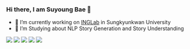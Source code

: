 ### Hi there, I am Suyoung Bae 👋

- 🔭 I’m currently working on [INGLab][lab] in Sungkyunkwan University
- 🌱 I’m Studying about NLP Story Generation and Story Understanding

<img src="https://img.shields.io/badge/Python-3766AB?style=flat-square&logo=Python&logoColor=white"/></a>
<img src="https://img.shields.io/badge/Javascript-F7DF1E?style=flat-square&logo=JavaScript&logoColor=white"/></a>
<img src="https://img.shields.io/badge/HTML-E34F26?style=flat-square&logo=HTML5&logoColor=white"/></a>
<img src="https://img.shields.io/badge/C-A8B9CC?style=flat-square&logo=C&logoColor=white"/></a>
<img src="https://img.shields.io/badge/CSS-1572B6?style=flat-square&logo=CSS3&logoColor=white"/></a>

[lab]: https://inglab.github.io/index.html
[notion]: https://www.notion.so/Studying-ba4c9dbcb2a843c082fc35822b6037e5
